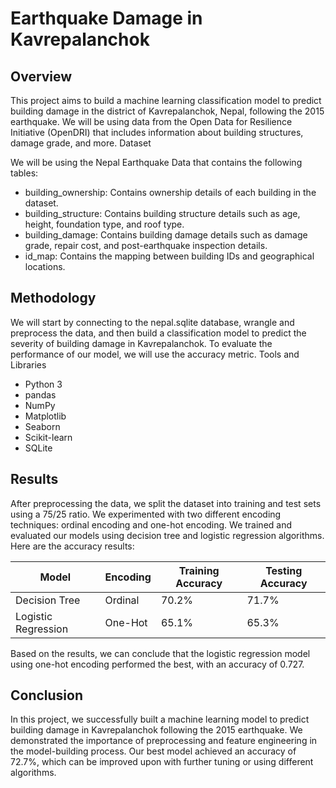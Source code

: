 # Earthquake Damage in Kavrepalanchok
## Overview

This project aims to build a machine learning classification model to predict building damage in the district of Kavrepalanchok, Nepal, following the 2015 earthquake. We will be using data from the Open Data for Resilience Initiative (OpenDRI) that includes information about building structures, damage grade, and more.
Dataset

We will be using the Nepal Earthquake Data that contains the following tables:

* building_ownership: Contains ownership details of each building in the dataset.
* building_structure: Contains building structure details such as age, height, foundation type, and roof type.
* building_damage: Contains building damage details such as damage grade, repair cost, and post-earthquake inspection details.
* id_map: Contains the mapping between building IDs and geographical locations.

## Methodology

We will start by connecting to the nepal.sqlite database, wrangle and preprocess the data, and then build a classification model to predict the severity of building damage in Kavrepalanchok. To evaluate the performance of our model, we will use the accuracy metric.
Tools and Libraries

* Python 3
* pandas
* NumPy
* Matplotlib
* Seaborn
* Scikit-learn
* SQLite

## Results
After preprocessing the data, we split the dataset into training and test sets using a 75/25 ratio. We experimented with two different encoding techniques: ordinal encoding and one-hot encoding. We trained and evaluated our models using decision tree and logistic regression algorithms. Here are the accuracy results:

| Model                | Encoding | Training Accuracy | Testing Accuracy |
|----------------------|----------|-------------------|------------------|
| Decision Tree        | Ordinal  | 70.2%             | 71.7%            |
| Logistic Regression	| One-Hot  | 65.1%             | 65.3%            |

Based on the results, we can conclude that the logistic regression model using one-hot encoding performed the best, with an accuracy of 0.727.

## Conclusion

In this project, we successfully built a machine learning model to predict building damage in Kavrepalanchok following the 2015 earthquake. We demonstrated the importance of preprocessing and feature engineering in the model-building process. Our best model achieved an accuracy of 72.7%, which can be improved upon with further tuning or using different algorithms.